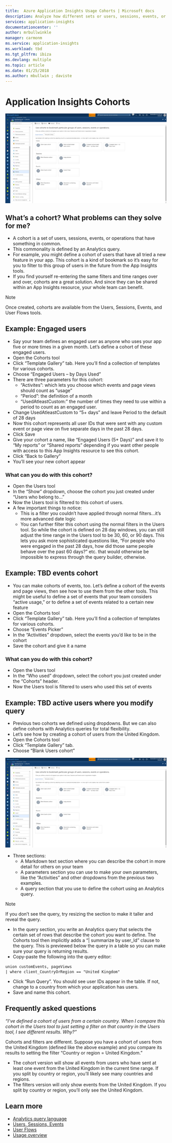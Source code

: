 ```yaml
---
title:  Azure Application Insights Usage Cohorts | Microsoft docs
description: Analyze how different sets or users, sessions, events, or operations that have something in common
services: application-insights
documentationcenter: ''
author: mrbullwinkle
manager: carmonm
ms.service: application-insights
ms.workload: tbd
ms.tgt_pltfrm: ibiza
ms.devlang: multiple
ms.topic: article
ms.date: 01/25/2018
ms.author: mbullwin ; daviste
---
```


# Application Insights Cohorts

![Cohorts blade](.\media\app-insights-usage-cohorts\01.png)

## What’s a cohort? What problems can they solve for me?

* A cohort is a set of users, sessions, events, or operations that have something in common.
* This commonality is defined by an Analytics query.
* For example, you might define a cohort of users that have all tried a new feature in your app. This cohort is a kind of bookmark so it’s easy for you to filter to this group of users in the future from the App Insights tools.
* If you find yourself re-entering the same filters and time ranges over and over, cohorts are a great solution. And since they can be shared within an App Insights resource, your whole team can benefit.

> [!NOTE]
> Once created, cohorts are available from the Users, Sessions, Events, and User Flows tools.

## Example: Engaged users

* Say your team defines an engaged user as anyone who uses your app five or more times in a given month. Let’s define a cohort of these engaged users.
* Open the Cohorts tool
* Click “Template Gallery” tab. Here you’ll find a collection of templates for various cohorts.
* Choose “Engaged Users – by Days Used”
* There are three parameters for this cohort:
    * “Activites”: which lets you choose which events and page views should count as “usage”
    * “Period”: the definition of a month
    * “UsedAtleastCustom:” the number of times they need to use within a period to count as an engaged user.
* Change UsedAtleastCustom to “5+ days” and leave Period to the default of 28 days
* Now this cohort represents all user IDs that were sent with any custom event or page view on five separate days in the past 28 days.
* Click Save
* Give your cohort a name, like “Engaged Users (5+ Days)” and save it to “My reports” or “Shared reports” depending if you want other people with access to this App Insights resource to see this cohort.
* Click “Back to Gallery”
* You’ll see your new cohort appear

### What can you do with this cohort?

* Open the Users tool
* In the “Show” dropdown, choose the cohort you just created under “Users who belong to…”
* Now the Users tool is filtered to this cohort of users.
* A few important things to notice:
    * This is a filter you couldn’t have applied through normal filters…it’s more advanced date logic
    * You can further filter this cohort using the normal filters in the Users tool. So while the cohort is defined on 28 day windows, you can still adjust the time range in the Users tool to be 30, 60, or 90 days. This lets you ask more sophisticated questions like, “For people who were engaged in the past 28 days, how did those same people behave over the past 60 days?” etc. that would otherwise be impossible to express through the query builder, otherwise.

## Example: TBD events cohort
* You can make cohorts of events, too. Let’s define a cohort of the events and page views, then see how to use them from the other tools. This might be useful to define a set of events that your team considers “active usage,” or to define a set of events related to a certain new feature
* Open the Cohorts tool
* Click “Template Gallery” tab. Here you’ll find a collection of templates for various cohorts.
* Choose “Events Picker”
* In the “Activities” dropdown, select the events you’d like to be in the cohort
* Save the cohort and give it a name

### What can you do with this cohort?
* Open the Users tool
* In the “Who used” dropdown, select the cohort you just created under the “Cohorts” header.
* Now the Users tool is filtered to users who used this set of events

## Example: TBD active users where you modify query
* Previous two cohorts we defined using dropdowns. But we can also define cohorts with Analytics queries for total flexibility.
* Let’s see how by creating a cohort of users from the United Kingdom.
* Open the Cohorts tool
* Click “Template Gallery” tab.
* Choose “Blank Users cohort”

![Blank Users Cohort](.\media\app-insights-usage-cohorts\01.png)

* Three sections:
    * A Markdown text section where you can describe the cohort in more detail for others on your team
    * A parameters section you can use to make your own parameters, like the “Activities” and other dropdowns from the previous two examples. 
    * A query section that you use to define the cohort using an Analytics query.

> [!NOTE]
> If you don’t see the query, try resizing the section to make it taller and reveal the query.

* In the query section, you write an Analytics query that selects the certain set of rows that describe the cohort you want to define. The Cohorts tool then implicitly adds a “| summarize by user_Id” clause to the query. This is previewed below the query in a table so you can make sure your query is returning results.
* Copy-paste the following into the query editor:

```KQL
union customEvents, pageViews
| where client_CountryOrRegion == "United Kingdom"
```

* Click “Run Query”. You should see user IDs appear in the table. If not, change to a country from which your application has users.
* Save and name this cohort.

## Frequently asked questions

_“I’ve defined a cohort of users from a certain country. When I compare this cohort in the Users tool to just setting a filter on that country in the Users tool, I see different results. Why?”_

Cohorts and filters are different. Suppose you have a cohort of users from the United Kingdom (defined like the above example) and you compare its results to setting the filter “Country or region = United Kingdom.” 
* The cohort version will show all events from users who have sent at least one event from the United Kingdom in the current time range. If you split by country or region, you’ll likely see many countries and regions.
* The filters version will only show events from the United Kingdom. If you split by country or region, you’ll only see the United Kingdom.

## Learn more
- [Analytics query language](https://go.microsoft.com/fwlink/?linkid=856587)
- [Users, Sessions, Events](app-insights-usage-segmentation.md)
- [User Flows](app-insights-usage-flows.md)
- [Usage overview](app-insights-usage-overview.md)
